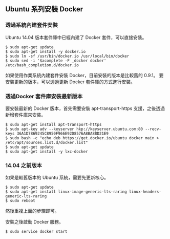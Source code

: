 ## Ubuntu 系列安裝 Docker

### 透過系統內建套件安裝
Ubuntu 14.04 版本套件庫中已經內建了 Docker 套件，可以直接安裝。
```
$ sudo apt-get update
$ sudo apt-get install -y docker.io
$ sudo ln -sf /usr/bin/docker.io /usr/local/bin/docker
$ sudo sed -i '$acomplete -F _docker docker' /etc/bash_completion.d/docker.io
```

如果使用作業系統內建套件安裝 Docker，目前安裝的版本是比較舊的 0.9.1。 要安裝更新的版本，可以透過更新 Docker 套件庫的方式進行安裝。

### 透過Docker 套件庫安裝最新版本
要安裝最新的 Docker 版本，首先需要安裝 apt-transport-https 支援，之後透過新增套件庫來安裝。
```
$ sudo apt-get install apt-transport-https
$ sudo apt-key adv --keyserver hkp://keyserver.ubuntu.com:80 --recv-keys 36A1D7869245C8950F966E92D8576A8BA88D21E9
$ sudo bash -c "echo deb https://get.docker.io/ubuntu docker main > /etc/apt/sources.list.d/docker.list"
$ sudo apt-get update
$ sudo apt-get install -y lxc-docker
```

### 14.04 之前版本
如果是較舊版本的 Ubuntu 系統，需要先更新核心。
```
$ sudo apt-get update
$ sudo apt-get install linux-image-generic-lts-raring linux-headers-generic-lts-raring
$ sudo reboot
```
然後重複上面的步驟即可。

安裝之後啟動 Docker 服務。
```
$ sudo service docker start
```
